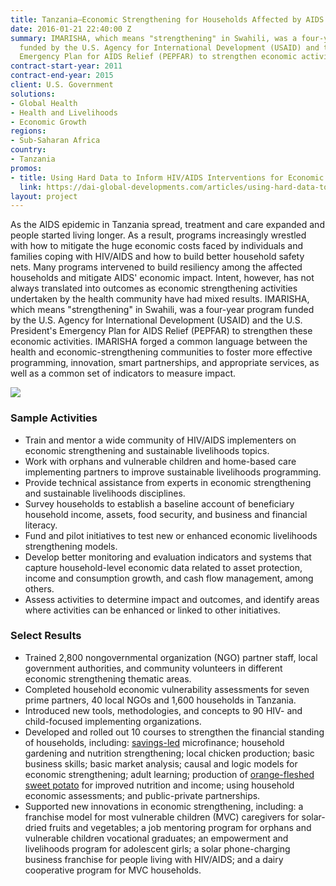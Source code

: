 ```yaml
---
title: Tanzania—Economic Strengthening for Households Affected by AIDS (IMARISHA)
date: 2016-01-21 22:40:00 Z
summary: IMARISHA, which means "strengthening" in Swahili, was a four-year program
  funded by the U.S. Agency for International Development (USAID) and the U.S. President's
  Emergency Plan for AIDS Relief (PEPFAR) to strengthen economic activities.
contract-start-year: 2011
contract-end-year: 2015
client: U.S. Government
solutions:
- Global Health
- Health and Livelihoods
- Economic Growth
regions:
- Sub-Saharan Africa
country:
- Tanzania
promos:
- title: Using Hard Data to Inform HIV/AIDS Interventions for Economic Strengthening
  link: https://dai-global-developments.com/articles/using-hard-data-to-inform-hivaids-interventions-for-economic-strengthening
layout: project
---
```


As the AIDS epidemic in Tanzania spread, treatment and care expanded and people started living longer. As a result, programs increasingly wrestled with how to mitigate the huge economic costs faced by individuals and families coping with HIV/AIDS and how to build better household safety nets. Many programs intervened to build resiliency among the affected households and mitigate AIDS' economic impact. Intent, however, has not always translated into outcomes as economic strengthening activities undertaken by the health community have had mixed results. IMARISHA, which means "strengthening" in Swahili, was a four-year program funded by the U.S. Agency for International Development (USAID) and the U.S. President's Emergency Plan for AIDS Relief (PEPFAR) to strengthen these economic activities. IMARISHA forged a common language between the health and economic-strengthening communities to foster more effective programming, innovation, smart partnerships, and appropriate services, as well as a common set of indicators to measure impact.

![][1]

### Sample Activities

* Train and mentor a wide community of HIV/AIDS implementers on economic strengthening and sustainable livelihoods topics.
* Work with orphans and vulnerable children and home-based care implementing partners to improve sustainable livelihoods programming.
* Provide technical assistance from experts in economic strengthening and sustainable livelihoods disciplines.
* Survey households to establish a baseline account of beneficiary household income, assets, food security, and business and financial literacy.
* Fund and pilot initiatives to test new or enhanced economic livelihoods strengthening models.
* Develop better monitoring and evaluation indicators and systems that capture household-level economic data related to asset protection, income and consumption growth, and cash flow management, among others.
* Assess activities to determine impact and outcomes, and identify areas where activities can be enhanced or linked to other initiatives.

### Select Results

* Trained 2,800 nongovernmental organization (NGO) partner staff, local government authorities, and community volunteers in different economic strengthening thematic areas.
* Completed household economic vulnerability assessments for seven prime partners, 40 local NGOs and 1,600 households in Tanzania.
* Introduced new tools, methodologies, and concepts to 90 HIV- and child-focused implementing organizations.
* Developed and rolled out 10 courses to strengthen the financial standing of households, including: [savings-led][2] microfinance; household gardening and nutrition strengthening; local chicken production; basic business skills; basic market analysis; causal and logic models for economic strengthening; adult learning; production of [orange-fleshed sweet potato][3] for improved nutrition and income; using household economic assessments; and public-private partnerships.
* Supported new innovations in economic strengthening, including: a franchise model for most vulnerable children (MVC) caregivers for solar-dried fruits and vegetables; a job mentoring program for orphans and vulnerable children vocational graduates; an empowerment and livelihoods program for adolescent girls; a solar phone-charging business franchise for people living with HIV/AIDS; and a dairy cooperative program for MVC households.

[1]: https://assetify-dai.com/projects/IMARISHA.jpg
[2]: /news/dai-experts-present-savings-group-conference
[3]: /news/dai-project-hosts-harvest-learning-event-tanzania
